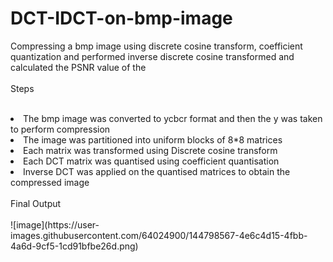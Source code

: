 # DCT-IDCT-on-bmp-image
Compressing a bmp image using discrete cosine transform, coefficient quantization and performed inverse discrete cosine transformed and calculated the PSNR value of the 
<br><br>Steps<br><br>
<li>The bmp image was converted to ycbcr format and then the y was taken to perform compression
<li>The image was partitioned into uniform blocks of 8*8 matrices
<li>Each matrix was transformed using Discrete cosine transform
<li>Each DCT matrix was quantised using coefficient quantisation
<li>Inverse DCT was applied on the quantised matrices to obtain the compressed image<br><br>
Final Output<br><br>
![image](https://user-images.githubusercontent.com/64024900/144798567-4e6c4d15-4fbb-4a6d-9cf5-1cd91bfbe26d.png)

